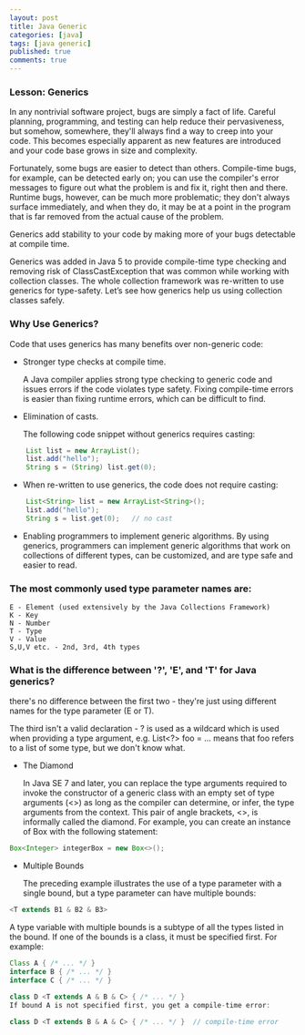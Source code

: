 ```yaml
---
layout: post
title: Java Generic
categories: [java]
tags: [java generic]
published: true
comments: true
---
```

### Lesson: Generics 
In any nontrivial software project, bugs are simply a fact of life. Careful planning, programming, and testing can help reduce their pervasiveness, but somehow, somewhere, they'll always find a way to creep into your code. This becomes especially apparent as new features are introduced and your code base grows in size and complexity.

Fortunately, some bugs are easier to detect than others. Compile-time bugs, for example, can be detected early on; you can use the compiler's error messages to figure out what the problem is and fix it, right then and there. Runtime bugs, however, can be much more problematic; they don't always surface immediately, and when they do, it may be at a point in the program that is far removed from the actual cause of the problem.

Generics add stability to your code by making more of your bugs detectable at compile time.


Generics was added in Java 5 to provide compile-time type checking and removing risk of ClassCastException that was common while working with collection classes. The whole collection framework was re-written to use generics for type-safety. Let’s see how generics help us using collection classes safely.

### Why Use Generics?

Code that uses generics has many benefits over non-generic code:

- Stronger type checks at compile time.

    A Java compiler applies strong type checking to generic code and issues errors if the code violates type safety. Fixing compile-time errors is easier than fixing runtime errors, which can be difficult to find.

- Elimination of casts.

    The following code snippet without generics requires casting:
```java
    List list = new ArrayList();
    list.add("hello");
    String s = (String) list.get(0);
```
    
- When re-written to use generics, the code does not require casting:
```java
    List<String> list = new ArrayList<String>();
    list.add("hello");
    String s = list.get(0);   // no cast
```
- Enabling programmers to implement generic algorithms.
By using generics, programmers can implement generic algorithms that work on collections of different types, can be customized, and are type safe and easier to read.

### The most commonly used type parameter names are:
```
E - Element (used extensively by the Java Collections Framework)
K - Key
N - Number
T - Type
V - Value
S,U,V etc. - 2nd, 3rd, 4th types
``` 

### What is the difference between '?', 'E', and 'T' for Java generics?
there's no difference between the first two - they're just using different names for the type parameter (E or T).

The third isn't a valid declaration - ? is used as a wildcard which is used when providing a type argument, e.g. List<?> foo = ... means that foo refers to a list of some type, but we don't know what.

- The Diamond

    In Java SE 7 and later, you can replace the type arguments required to invoke the constructor of a generic class with an empty set of type arguments (<>) as long as the compiler can determine, or infer, the type arguments from the context. This pair of angle brackets, <>, is informally called the diamond. For example, you can create an instance of Box<Integer> with the following statement:
```java
Box<Integer> integerBox = new Box<>();
```

- Multiple Bounds

    The preceding example illustrates the use of a type parameter with a single bound, but a type parameter can have multiple bounds:

```java
<T extends B1 & B2 & B3>
```
A type variable with multiple bounds is a subtype of all the types listed in the bound. If one of the bounds is a class, it must be specified first. For example:

```java
Class A { /* ... */ }
interface B { /* ... */ }
interface C { /* ... */ }

class D <T extends A & B & C> { /* ... */ }
If bound A is not specified first, you get a compile-time error:

class D <T extends B & A & C> { /* ... */ }  // compile-time error
```
